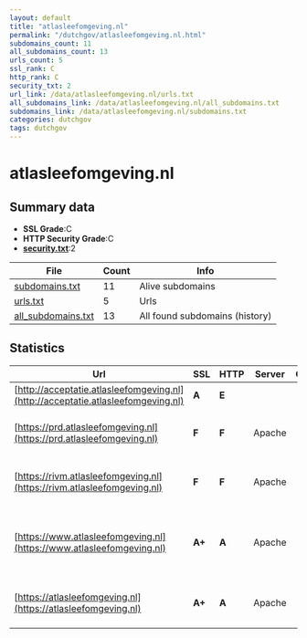 ```yaml
---
layout: default
title: "atlasleefomgeving.nl"
permalink: "/dutchgov/atlasleefomgeving.nl.html"
subdomains_count: 11
all_subdomains_count: 13
urls_count: 5
ssl_rank: C
http_rank: C
security_txt: 2
url_link: /data/atlasleefomgeving.nl/urls.txt
all_subdomains_link: /data/atlasleefomgeving.nl/all_subdomains.txt
subdomains_link: /data/atlasleefomgeving.nl/subdomains.txt
categories: dutchgov
tags: dutchgov
---
```



# atlasleefomgeving.nl
## Summary data


 - **SSL Grade**:C
 - **HTTP Security Grade**:C
 - **[security.txt](https://www.digitaleoverheid.nl/nieuws/standaard-security-txt-nu-verplicht-voor-overheid/)**:2


| File       | Count | Info |
|------------|-------|------|
|[subdomains.txt](/DutchGovScope/data/atlasleefomgeving.nl/subdomains.txt)|11|Alive subdomains|
|[urls.txt](/DutchGovScope/data/atlasleefomgeving.nl/urls.txt)|5|Urls|
|[all_subdomains.txt](/DutchGovScope/data/atlasleefomgeving.nl/all_subdomains.txt)|13|All found subdomains (history)|


## Statistics


| Url | SSL | HTTP | Server | Cookie | HSTS | CORS | CTO | CSP | XFO | XXP | RP |FP| Tech |Title |
|--------|-------|-------|------|------|------|------|------|------|------|------|------|------|------|------|
|[http://acceptatie.atlasleefomgeving.nl](http://acceptatie.atlasleefomgeving.nl)| **A**| **E**|| | | | | | | | :white_check_mark: | |||
|[https://prd.atlasleefomgeving.nl](https://prd.atlasleefomgeving.nl)| **F**| **F**|Apache| | | | | | | | :white_check_mark: | |Apache HTTP Server HSTS|webserver|
|[https://rivm.atlasleefomgeving.nl](https://rivm.atlasleefomgeving.nl)| **F**| **F**|Apache| | | | | | | | :white_check_mark: | |Apache HTTP Server HSTS||
|[https://www.atlasleefomgeving.nl](https://www.atlasleefomgeving.nl)| **A+**| **A**|Apache| |:white_check_mark: | | | | :white_check_mark: | :white_check_mark: | :white_check_mark: | :white_check_mark: |Apache HTTP Server Drupal HSTS PHP|Atlas Leefomgevi...|
|[https://atlasleefomgeving.nl](https://atlasleefomgeving.nl)| **A+**| **A**|Apache| |:white_check_mark: | | | | :white_check_mark: | :white_check_mark: | :white_check_mark: | :white_check_mark: |Apache HTTP Server HSTS|301 Moved Perman...|

